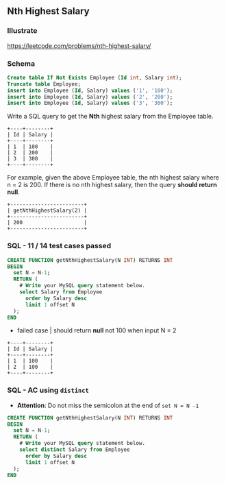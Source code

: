 ## Nth Highest Salary
### Illustrate
<https://leetcode.com/problems/nth-highest-salary/>

### Schema
```sql
Create table If Not Exists Employee (Id int, Salary int);
Truncate table Employee;
insert into Employee (Id, Salary) values ('1', '100');
insert into Employee (Id, Salary) values ('2', '200');
insert into Employee (Id, Salary) values ('3', '300');
```
Write a SQL query to get the **Nth** highest salary from the Employee table.

```
+----+--------+
| Id | Salary |
+----+--------+
| 1  | 100    |
| 2  | 200    |
| 3  | 300    |
+----+--------+
```
For example, given the above Employee table, the nth highest salary where n = 2 is 200. If there is no nth highest salary, then the query **should return null**.

```
+------------------------+
| getNthHighestSalary(2) |
+------------------------+
| 200                    |
+------------------------+
```

### SQL - 11 / 14 test cases passed
```sql
CREATE FUNCTION getNthHighestSalary(N INT) RETURNS INT
BEGIN
  set N = N-1;
  RETURN (
    # Write your MySQL query statement below.
    select Salary from Employee
      order by Salary desc
      limit 1 offset N
  );
END
```

- failed case | should return **null** not 100 when input N = 2

```
+----+--------+
| Id | Salary |
+----+--------+
| 1  | 100    |
| 2  | 100    |
+----+--------+
```

### SQL - AC using `distinct`
- **Attention**: Do not miss the semicolon at the end of `set N = N -1`

```sql
CREATE FUNCTION getNthHighestSalary(N INT) RETURNS INT
BEGIN
  set N = N-1;
  RETURN (
    # Write your MySQL query statement below.
    select distinct Salary from Employee
      order by Salary desc
      limit 1 offset N
  );
END
```